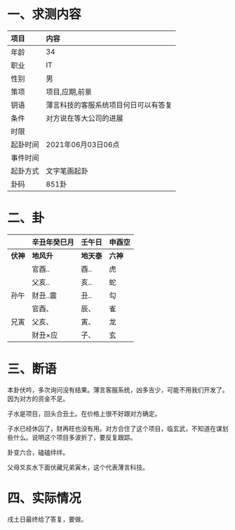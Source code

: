 # 一、求测内容

| 项目     | 内容                                 |
| :------- | :----------------------------------- |
| 年龄     | 34                                   |
| 职业     | IT                                   |
| 性别     | 男                                   |
| 策项     | 项目,应期,前景                       |
| 钥语     | 薄言科技的客服系统项目何日可以有答复 |
| 条件     | 对方说在等大公司的进展               |
| 时限     |                                      |
| 起卦时间 | 2021年06月03日06点                   |
| 事件时间 |                                      |
| 起卦方式 | 文字笔画起卦                         |
| 卦码     | 851卦                                |

# 二、卦

|                | 辛丑年癸巳月     | 壬午日           | 申酉空         |
| :------------- | :--------------- | :--------------- | :------------- |
| **伏神** | **地风升** | **地天泰** | **六神** |
|                | 官酉..           | 酉..             | 虎             |
|                | 父亥..           | 亥..             | 蛇             |
| 孙午           | 财丑..震         | 丑..             | 勾             |
|                | 官酉、           | 辰、             | 雀             |
| 兄寅           | 父亥、           | 寅、             | 龙             |
|                | 财丑×应         | 子、             | 玄             |

# 三、断语

本卦伏吟，多次询问没有结果。薄言客服系统，凶多吉少，可能不用我们开发了。因为对方的资金不足。

子水是项目，回头合丑土。在价格上很不好跟对方确定。

子水已经休囚了，财再旺也没有用。对方合住了这个项目，临玄武，不知道在谋划些什么。说明这个项目多波折了，要反复跟踪。

卦变六合，磕磕绊绊。

父母爻亥水下面伏藏兄弟寅木，这个代表薄言科技。

# 四、实际情况

戌土日最终给了答复，要做。
